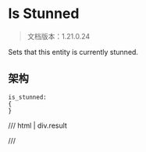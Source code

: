 # Is Stunned

> 文档版本：1.21.0.24

Sets that this entity is currently stunned.

## 架构

```mcschema
is_stunned:
{
}

```

/// html | div.result

///

